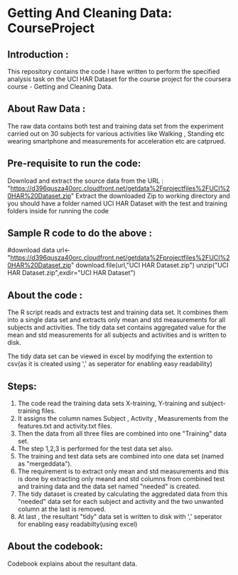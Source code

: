 Getting And Cleaning Data:  CourseProject
===================================

Introduction :
---------------

This repository contains the code I have written to perform the specified analysis task on the UCI HAR Dataset for the course project for the coursera course - Getting and Cleaning Data. 

About Raw Data : 
-----------------

The raw data contains both test and training data set from the experiment carried out on 30 subjects for various activities like Walking , Standing etc wearing smartphone and measurements for acceleration etc are catprued. 

Pre-requisite to run the code:
------------------------------

  Download and extract the source data from the URL : "https://d396qusza40orc.cloudfront.net/getdata%2Fprojectfiles%2FUCI%20HAR%20Dataset.zip"
  Extract the downloaded Zip to working directory and you should have a folder named UCI HAR Dataset with the test and    training folders inside for running the code

  Sample R code to do the above : 
  -------------------------------
  #download data
  url<- "https://d396qusza40orc.cloudfront.net/getdata%2Fprojectfiles%2FUCI%20HAR%20Dataset.zip"
  download.file(url,"UCI HAR Dataset.zip")
  unzip("UCI HAR Dataset.zip",exdir="UCI HAR Dataset")

About the code :
----------------

The R script reads and extracts test and training data set. It combines them into a single data set and extracts only mean and std measurements for all subjects and activities. The tidy data set contains aggregated value for the mean and std measurements for all subjects and activities and is written to disk.

The tidy data set can be viewed in excel by modifying the extention to csv(as it is created using ',' as seperator for enabling easy readability)

Steps: 
------

1. The code read the training data sets X-training, Y-training and subject-training files. 
2. It assigns the column names Subject , Activity , Measurements from the features.txt and activity.txt files.
3. Then the data from all three files are combined into one "Training" data set.
4. The step 1,2,3 is performed for the test data set also.
5. The training and test data sets are combined into one data set (named as "mergeddata").
6. The requirement is to extract only mean and std measurements and this is done by extracting only meand and std columns from combined test and training data and the data set named "needed" is created.
7. The tidy dataset is created by calculating the aggredated data from this "needed" data set for each subject and activity and the two unwanted column at the last is removed.
8. At last , the resultant "tidy" data set is written to disk with ',' seperator for enabling easy readabilty(using excel)

About the codebook:
--------------------

Codebook explains about the resultant data.
